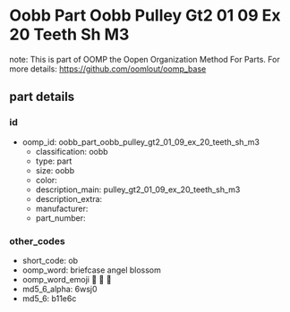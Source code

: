 # Oobb Part Oobb Pulley Gt2 01 09 Ex 20 Teeth Sh M3  

note: This is part of OOMP the Oopen Organization Method For Parts. For more details: https://github.com/oomlout/oomp_base

##  part details





### id
* oomp_id: oobb_part_oobb_pulley_gt2_01_09_ex_20_teeth_sh_m3
  * classification: oobb
  * type: part
  * size: oobb
  * color: 
  * description_main: pulley_gt2_01_09_ex_20_teeth_sh_m3
  * description_extra: 
  * manufacturer: 
  * part_number: 

### other_codes
* short_code: ob
* oomp_word: briefcase angel blossom
* oomp_word_emoji :briefcase: :angel: :blossom:
* md5_6_alpha: 6wsj0
* md5_6: b11e6c